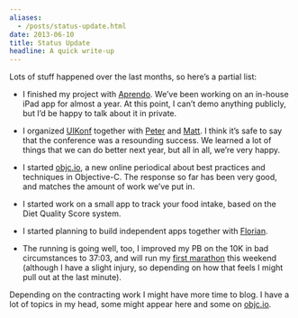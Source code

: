 ```yaml
---
aliases:
  - /posts/status-update.html
date: 2013-06-10
title: Status Update
headline: A quick write-up
---
```


Lots of stuff happened over the last months, so here’s a partial list:&#10;

  - I finished my project with [Aprendo](http://www.aprendo.nl). We’ve been
    working on an in-house iPad app for almost a year. At this point, I can’t
    demo anything publicly, but I’d be happy to talk about it in private.

  - I organized [UIKonf](http://www.uikonf.com) together with
    [Peter](http://twitter.com/peterbihr) and
    [Matt](http://twitter.com/fidothe). I think it’s safe to say that the
    conference was a resounding success. We learned a lot of things that we can
    do better next year, but all in all, we’re very happy.

  - I started [objc.io](http://objc.io), a new online periodical about best
    practices and techniques in Objective-C. The response so far has been very
    good, and matches the amount of work we’ve put in.

  - I started work on a small app to track your food intake, based on the Diet
    Quality Score system.

  - I started planning to build independent apps together with
    [Florian](http://floriankugler.com).

  - The running is going well, too, I improved my PB on the 10K in bad
    circumstances to 37:03, and will run my [first
    marathon](http://www.skogsmaraton.no) this weekend (although I have a slight
    injury, so depending on how that feels I might pull out at the last minute).

Depending on the contracting work I might have more time to blog. I have a lot
of topics in my head, some might appear here and some on
[objc.io](http://objc.io).&#10;

